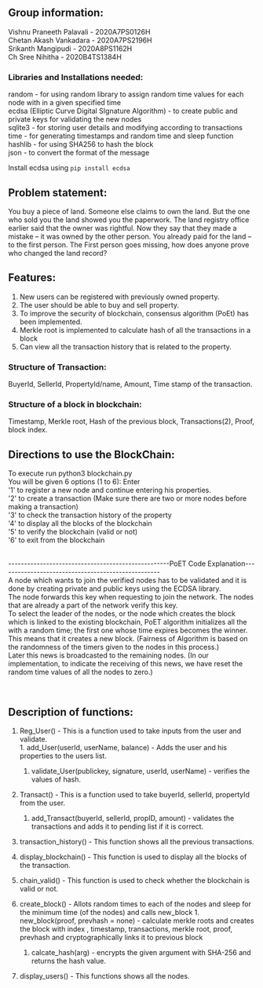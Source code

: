 ## Group information: 
Vishnu Praneeth Palavali - 2020A7PS0126H <br/>
Chetan  Akash Vankadara -  2020A7PS2196H <br/>
Srikanth Mangipudi -       2020A8PS1162H <br/>
Ch Sree Nihitha -          2020B4TS1384H <br/>


### Libraries and Installations needed: 
random - for using random library to assign random time values for each node with in a given specified time<br/>
ecdsa (Elliptic Curve Digital SIgnature Algorithm) - to create public and private keys for validating the new nodes<br/>
sqlite3 - for storing user details and modifying according to transactions<br/>
time - for generating timestamps and random time and sleep function<br/>
hashlib - for using SHA256 to hash the block<br/>
json - to convert the format of the message<br/>

Install ecdsa using `pip install ecdsa`

## Problem statement: 
 You buy a piece of land. Someone else claims to own the land. But the one who sold you the land
showed you the paperwork. The land registry office earlier said that the owner was rightful. Now
they say that they made a mistake – it was owned by the other person. You already paid for the
land – to the first person. The First person goes missing, how does anyone prove who changed
the land record?

## Features: 
1. New users can be registered with previously owned property. <br/>
2. The user should be able to buy and sell property. <br/>
3. To improve the security of blockchain, consensus algorithm (PoEt) has been implemented.<br/>
4. Merkle root is implemented to calculate hash of all the transactions in a block<br/>
5. Can view all the transaction history that is related to the property. <br/>

### Structure of Transaction: 
BuyerId, SellerId, PropertyId/name, Amount, Time stamp of the transaction. <br/>

### Structure of a block in blockchain: 
Timestamp, Merkle root, Hash of the previous block, Transactions(2), Proof, block index. <br/>

## Directions to use the BlockChain: 
To execute run python3 blockchain.py <br/> 
You will be given 6 options (1 to 6): Enter <br/>
'1' to register a new node and continue entering his properties. <br/>
'2' to create a transaction (Make sure there are two or more nodes before making a transaction) <br/>
'3' to check the transaction history of the property <br/>
'4' to display all the blocks of the blockchain <br/>
'5' to verify the blockchain (valid or not) <br/>
'6' to exit from the blockchain <br/> <br/>

---------------------------------------------------PoET Code Explanation---------------------------------------------------<br/>
A node  which wants to join the verified nodes has to be validated and it is done by creating private and public keys using the ECDSA library.
<br/>
The node forwards this key when requesting to join the network. The nodes that are already a part of the network verify this key.
<br/>
To select the leader of the nodes, or the node which creates the block which is linked to the existing blockchain, PoET algorithm initializes all the with a random time; the first one whose time expires becomes the winner. This means that it creates a new block. (Fairness of Algorithm is based on the randomness of the timers given to the nodes in this process.)
<br/>
Later this news is broadcasted to the remaining nodes. (In our implementation, to indicate the receiving of this news, we have reset the random time values of all the nodes to zero.)

<br/>

## Description of functions: 
  1. Reg_User() - This is a function used to take inputs from the user and validate. <br/>
    1. add_User(userId, userName, balance) - Adds the user and his properties to the users list. 
      1. validate_User(publickey, signature, userId, userName) - verifies the values of hash.  
  2. Transact() - This is a function used to take buyerId, sellerId, propertyId from the user. 
     1. add_Transact(buyerId, sellerId, propID, amount) - validates the transactions and adds it to pending list if it is correct. 
  3. transaction_history() - This function shows all the previous transactions. 
  4. display_blockchain() - This function is used to display all the blocks of the transaction. 
  5. chain_valid() - This function is used to check whether the blockchain is valid or not. 
  6. create_block() - Allots random times to each of the nodes and sleep for the minimum time (of the nodes) and calls new_block
    1. new_block(proof, prevhash = none) - calculate merkle roots and creates the block with index , timestamp, transactions, merkle root, proof, prevhash and cryptographically links it to previous block 
      1. calcate_hash(arg) - encrypts the given argument with SHA-256 and returns the hash value. 
      
  7. display_users() - This functions shows all the nodes.  
 
